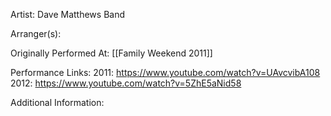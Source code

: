 Artist: Dave Matthews Band

  

Arranger(s):

  

Originally Performed At: [[Family Weekend 2011]]

  

Performance Links:
2011: https://www.youtube.com/watch?v=UAvcvibA108
2012: https://www.youtube.com/watch?v=5ZhE5aNid58

  

Additional Information: